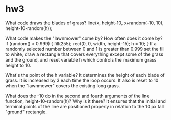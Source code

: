 # hw3

What code draws the blades of grass?
      line(x, height-10, x+random(-10, 10), height-10-random(h));

What code makes the "lawnmower" come by? How often does it come by?
      if (random() > 0.999) {
        fill(255);
        rect(0, 0, width, height-15);
        h = 10;
      }
  If a randomly selected number between 0 and 1 is greater than 0.999
  set the fill to white,
  draw a rectangle that covers everything except some of the grass and the ground,
  and reset variable h which controls the maximum grass height to 10.

What's the point of the h variable?
  It determines the height of each blade of grass. It is increased by 3 each time the loop occurs. It also is reset to 10 when
  the "lawnmower" covers the existing long grass.

What does the -10 do in the second and fourth arguments of the line function, height-10-random(h)? Why is it there?
  It ensures that the initial and terminal points of the line are positioned properly in relation to the 10 px tall "ground"
  rectangle.
